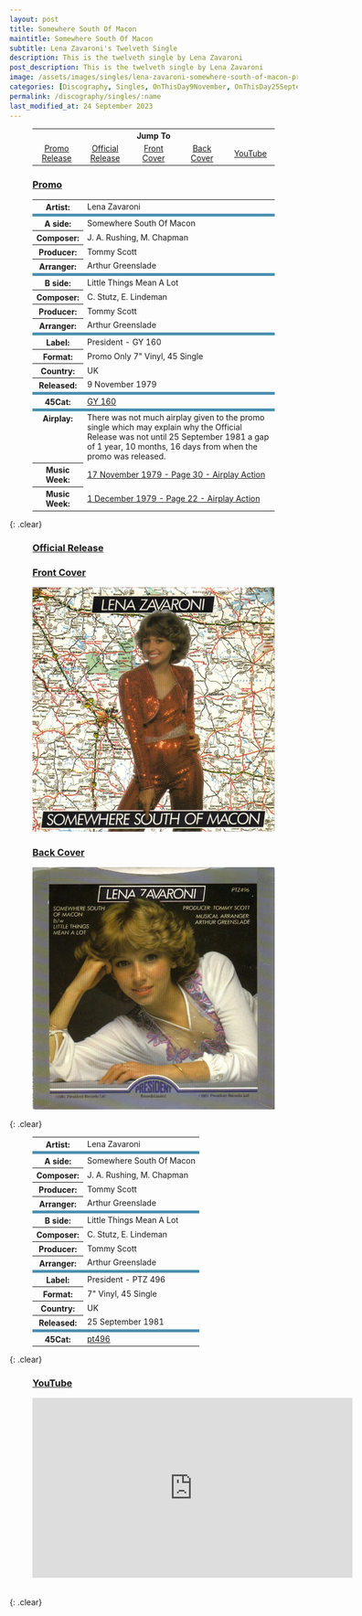 ```yaml
---
layout: post
title: Somewhere South Of Macon
maintitle: Somewhere South Of Macon
subtitle: Lena Zavaroni's Twelveth Single
description: This is the twelveth single by Lena Zavaroni
post_description: This is the twelveth single by Lena Zavaroni
image: /assets/images/singles/lena-zavaroni-somewhere-south-of-macon-president.jpg
categories: [Discography, Singles, OnThisDay9November, OnThisDay25September]
permalink: /discography/singles/:name
last_modified_at: 24 September 2023
---
```


<figure class="fig3">
<table style="text-align:center;">
<tr><th colspan="5">Jump To</th></tr>
<tr><td style="width:20%;"><a href="#promo">Promo Release</a></td><td style="width:20%;"><a href="#official">Official Release</a></td><td style="width:20%;"><a href="#front">Front Cover</a></td><td style="width:20%;"><a href="#back">Back Cover</a></td><td style="width:20%;"><a href="#youtube">YouTube</a></td></tr>
</table>
</figure>

<figure class="fig3">
<h3 id="promo"><a href="#promo">Promo</a></h3>
</figure>

<figure class="fig3">
<table>
<tr><th style="width:20%;">Artist:</th><td>Lena Zavaroni</td></tr>
<tr class="split"><th>A side:</th><td>Somewhere South Of Macon</td></tr>
<tr><th>Composer:</th><td>J. A. Rushing, M. Chapman</td></tr>
<tr><th>Producer:</th><td>Tommy Scott</td></tr>
<tr><th>Arranger:</th><td>Arthur Greenslade</td></tr>
<tr class="split"><th>B side:</th><td>Little Things Mean A Lot</td></tr>
<tr><th>Composer:</th><td>C. Stutz, E. Lindeman</td></tr>
<tr><th>Producer:</th><td>Tommy Scott</td></tr>
<tr><th>Arranger:</th><td>Arthur Greenslade</td></tr>
<tr class="split"><th>Label:</th><td>President - GY 160</td></tr>
<tr><th>Format:</th><td>Promo Only 7" Vinyl, 45 Single</td></tr>
<tr><th>Country:</th><td>UK</td></tr>
<tr><th>Released:</th><td>9 November 1979</td></tr>
<tr class="split"><th>45Cat:</th><td><a class="external-link" href="http://www.45cat.com/record/gy160">GY 160</a></td></tr>
<tr class="split"><th style="vertical-align:top;">Airplay:</th><td>There was not much airplay given to the promo single which may explain why the Official Release was not until 25 September 1981 a gap of 1 year, 10 months, 16 days from when the promo was released.</td></tr>
<tr><th>Music Week:</th><td><a class="external-link" href="https://worldradiohistory.com/UK/Music-Week/1979/Music-Week-1979-11-17.pdf#page=30">17 November 1979 - Page 30 - Airplay Action</a></td></tr>
<tr><th>Music Week:</th><td><a class="external-link" href="https://worldradiohistory.com/UK/Music-Week/1979/Music-Week-1979-12-01.pdf#page=22">1 December 1979 - Page 22 - Airplay Action</a></td></tr>
</table>
</figure>

{: .clear}

<figure class="fig3">
<h3 id="official"><a href="#official">Official Release</a></h3>
</figure>

<figure class="fig1">
<figcaption>
<h3 id="front"><a href="#front">Front Cover</a></h3>
</figcaption>
<img src="/assets/images/singles/lena-zavaroni-somewhere-south-of-macon-president.jpg" class="full-width" />
</figure>

<figure class="fig2">
<figcaption>
<h3 id="back"><a href="#back">Back Cover</a></h3>
</figcaption>
<img src="/assets/images/singles/lena-zavaroni-little-things-mean-a-lot-president.jpg" class="full-width" />
</figure>

{: .clear}

<figure class="fig3">
<table>
<tr><th>Artist:</th><td>Lena Zavaroni</td></tr>
<tr class="split"><th>A side:</th><td>Somewhere South Of Macon</td></tr>
<tr><th>Composer:</th><td>J. A. Rushing, M. Chapman</td></tr>
<tr><th>Producer:</th><td>Tommy Scott</td></tr>
<tr><th>Arranger:</th><td>Arthur Greenslade</td></tr>
<tr class="split"><th>B side:</th><td>Little Things Mean A Lot</td></tr>
<tr><th>Composer:</th><td>C. Stutz, E. Lindeman</td></tr>
<tr><th>Producer:</th><td>Tommy Scott</td></tr>
<tr><th>Arranger:</th><td>Arthur Greenslade</td></tr>
<tr class="split"><th>Label:</th><td>President - PTZ 496</td></tr>
<tr><th>Format:</th><td>7" Vinyl, 45 Single</td></tr>
<tr><th>Country:</th><td>UK</td></tr>
<tr><th>Released:</th><td>25 September 1981</td></tr>
<tr class="split"><th>45Cat:</th><td><a class="external-link" href="http://www.45cat.com/record/pt496">pt496</a></td></tr>
</table>
</figure>

{: .clear}

<figure class="fig3">
<h3 id="youtube"><a href="#youtube">YouTube</a></h3>
<p><div class="responsive-video"><iframe width="560" height="315" src="https://www.youtube.com/embed/?playlist=TCVXkhEit7Y,DTELv6BR7TU" title="YouTube video player" frameborder="0" allow="accelerometer; autoplay; clipboard-write; encrypted-media; gyroscope; picture-in-picture" allowfullscreen></iframe></div></p>
</figure>

<br />{: .clear}

<style>
.split {border-top: solid 5px #4B90B1;}
</style>

